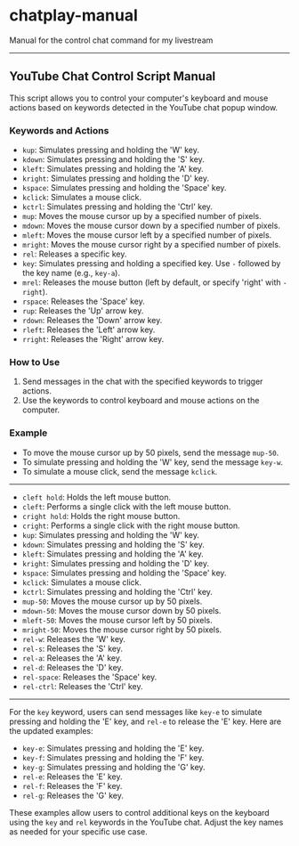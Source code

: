 # chatplay-manual
Manual for the control chat command for my livestream

---

## YouTube Chat Control Script Manual

This script allows you to control your computer's keyboard and mouse actions based on keywords detected in the YouTube chat popup window.

### Keywords and Actions

- `kup`: Simulates pressing and holding the 'W' key.
- `kdown`: Simulates pressing and holding the 'S' key.
- `kleft`: Simulates pressing and holding the 'A' key.
- `kright`: Simulates pressing and holding the 'D' key.
- `kspace`: Simulates pressing and holding the 'Space' key.
- `kclick`: Simulates a mouse click.
- `kctrl`: Simulates pressing and holding the 'Ctrl' key.
- `mup`: Moves the mouse cursor up by a specified number of pixels.
- `mdown`: Moves the mouse cursor down by a specified number of pixels.
- `mleft`: Moves the mouse cursor left by a specified number of pixels.
- `mright`: Moves the mouse cursor right by a specified number of pixels.
- `rel`: Releases a specific key.
- `key`: Simulates pressing and holding a specified key. Use `-` followed by the key name (e.g., `key-a`).
- `mrel`: Releases the mouse button (left by default, or specify 'right' with `-right`).
- `​​rspace`: Releases the 'Space' key.
- `​​rup`: Releases the 'Up' arrow key.
- `​​rdown`: Releases the 'Down' arrow key.
- `​​rleft`: Releases the 'Left' arrow key.
- `​​rright`: Releases the 'Right' arrow key.

### How to Use

1. Send messages in the chat with the specified keywords to trigger actions.
2. Use the keywords to control keyboard and mouse actions on the computer.

### Example

- To move the mouse cursor up by 50 pixels, send the message `mup-50`.
- To simulate pressing and holding the 'W' key, send the message `key-w`.
- To simulate a mouse click, send the message `kclick`.

---


- `cleft hold`: Holds the left mouse button.
- `cleft`: Performs a single click with the left mouse button.
- `cright hold`: Holds the right mouse button.
- `cright`: Performs a single click with the right mouse button.
- `kup`: Simulates pressing and holding the 'W' key.
- `kdown`: Simulates pressing and holding the 'S' key.
- `kleft`: Simulates pressing and holding the 'A' key.
- `kright`: Simulates pressing and holding the 'D' key.
- `kspace`: Simulates pressing and holding the 'Space' key.
- `kclick`: Simulates a mouse click.
- `kctrl`: Simulates pressing and holding the 'Ctrl' key.
- `mup-50`: Moves the mouse cursor up by 50 pixels.
- `mdown-50`: Moves the mouse cursor down by 50 pixels.
- `mleft-50`: Moves the mouse cursor left by 50 pixels.
- `mright-50`: Moves the mouse cursor right by 50 pixels.
- `rel-w`: Releases the 'W' key.
- `rel-s`: Releases the 'S' key.
- `rel-a`: Releases the 'A' key.
- `rel-d`: Releases the 'D' key.
- `rel-space`: Releases the 'Space' key.
- `rel-ctrl`: Releases the 'Ctrl' key.

---

For the `key` keyword, users can send messages like `key-e` to simulate pressing and holding the 'E' key, and `rel-e` to release the 'E' key. Here are the updated examples:

- `key-e`: Simulates pressing and holding the 'E' key.
- `key-f`: Simulates pressing and holding the 'F' key.
- `key-g`: Simulates pressing and holding the 'G' key.
- `rel-e`: Releases the 'E' key.
- `rel-f`: Releases the 'F' key.
- `rel-g`: Releases the 'G' key.

These examples allow users to control additional keys on the keyboard using the `key` and `rel` keywords in the YouTube chat. Adjust the key names as needed for your specific use case.
